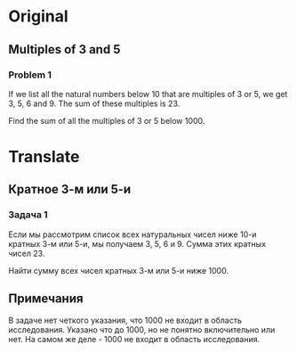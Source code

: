 Original
========

Multiples of 3 and 5
--------------------

### Problem 1

If we list all the natural numbers below 10 that are multiples of 3 or 5, we get 3, 5, 6 and 9. The sum of these multiples is 23.

Find the sum of all the multiples of 3 or 5 below 1000.

Translate
=========

Кратное 3-м или 5-и
-------------------

### Задача 1

Если мы рассмотрим список всех натуральных чисел ниже 10-и кратных 3-м или 5-и, мы получаем 3, 5, 6 и 9. Сумма этих кратных чисел 23.

Найти сумму всех чисел кратных 3-м или 5-и ниже 1000.

Примечания
----------

В задаче нет четкого указания, что 1000 не входит в область исследования. Указано что до 1000, но не понятно включительно или нет. На самом же деле - 1000 не входит в область исследования.
